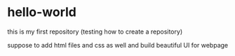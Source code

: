 # hello-world
this is my first repository (testing how to create a repository) 

suppose to add html files 
and css as well and build beautiful UI for webpage 
